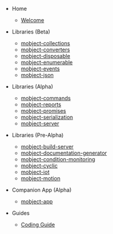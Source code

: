 - Home

  - [Welcome](/)

- Libraries (Beta)

  - [mobject-collections](http://collections.mobject.org)
  - [mobject-converters](http://converters.mobject.org)
  - [mobject-disposable](https://disposable.mobject.org)
  - [mobject-enumerable](http://enumerable.mobject.org)
  - [mobject-events](http://events.mobject.org)
  - [mobject-json](http://json.mobject.org)

- Libraries (Alpha)

  - [mobject-commands](https://github.com/Mobject-Dev-Team/mobject-commands)
  - [mobject-reports](https://github.com/Mobject-Dev-Team/mobject-reports)
  - [mobject-promises](https://github.com/Mobject-Dev-Team/mobject-promises)
  - [mobject-serialization](https://github.com/Mobject-Dev-Team/mobject-serialization)
  - [mobject-server](https://github.com/Mobject-Dev-Team/mobject-server)

- Libraries (Pre-Alpha)

  - [mobject-build-server](tba.md)
  - [mobject-documentation-generator](tba.md)
  - [mobject-condition-monitoring](tba.md)
  - [mobject-cyclic](tba.md)
  - [mobject-iot](tba.md)
  - [mobject-motion](tba.md)

- Companion App (Alpha)

  - [mobject-app](https://github.com/Mobject-Dev-Team/mobject-app)

- Guides

  - [Coding Guide](https://mobject-dev-team.github.io/mobject-coding-convention/#/)
